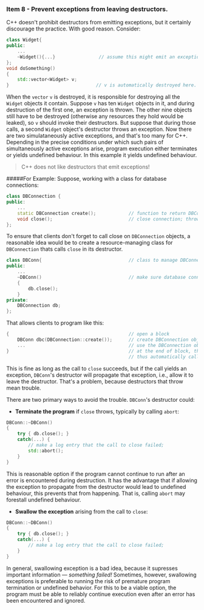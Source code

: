 ### Item 8 - Prevent exceptions from leaving destructors.
C++ doesn't prohibit destructors from emitting exceptions, but it certainly discourage the practice. With good reason. Consider:
```C++
class Widget{
public:
    ...
    ~Widget(){...}                // assume this might emit an exception
};
void doSomething()
{
    std::vector<Widget> v;
}                                // v is automatically destroyed here.
```
When the `vector` `v` is destroyed, it is responsible for destroying all the `Widget` objects it contain. Suppose `v` has ten `Widget` objects in it, and during destruction of the first one, an exception is thrown. The other nine objects still have to be destroyed (otherwise any resources they hold would be leaked), so `v` should invoke their destructors. But suppose that during those calls, a second `Widget` object's destructor throws an exception. Now there are two simulataneously active exceptions, and that's too many for C++. Depending in the precise conditions under which such pairs of simultaneously active exceptions arise, program execution either terminates or yields undefined behaviour. In this example it yields undefined behaviour.
> C++ does not like destructors that emit exceptions!

#####For Example:
Suppose, working with a class for database connections:
```C++
class DBConnection {
public:
    ...
    static DBConnection create();            // function to return DBConnection objects; params omitted for simplicity
    void close();                            // close connection; throws an exception if closing fails.
};
```
To ensure that clients don't forget to call close on `DBConnection` objects, a reasonable idea would be to create a resource-managing class for `DBConnection` thats calls `close` in its destructor.
```C++
class DBConn{                                // class to manage DBConnection objects
public:
    ...
    ~DBConn()                                // make sure database connections are always closed
    {
        db.close();
    }
private:
    DBConnection db;
};
```
That allows clients to program like this:
```C++
{                                            // open a block
    DBConn dbc(DBConnection::create());      // create DBConnection object and turn it over to a DBConn object to manage.
    ...                                      // use the DBConnection object via DBConn interface.
}                                            // at the end of block, the DBConn object is destroyed,
                                             // thus automatically calling close on the DBConnection object.
```
This is fine as long as the call to `close` succeeds, but if the call yields an exception, `DBConn`'s destructor will propagate that exception, i.e., allow it to leave the destructor. That's a problem, because destructors that throw mean trouble.

There are two primary ways to avoid the trouble. `DBConn`'s destructor could:
* **Terminate the program** if `close` throws, typically by calling `abort`:
```C++
DBConn::~DBConn()
{
    try { db.close(); }
    catch(...) {
        // make a log entry that the call to close failed;
        std::abort();
    }
}
```
This is reasonable option if the program cannot continue to run after an error is encountered during destruction. It has the advantage that if allowing the exception to propagate from the destructor would lead to undefined behaviour, this prevents that from happening. That is, calling `abort` may forestall undefined behaviour.
* **Swallow the exception** arising from the call to `close`:
```C++
DBConn::~DBConn()
{
    try { db.close(); }
    catch(...) {
        // make a log entry that the call to close failed;
    }
}
```
In general, swallowing exception is a bad idea, because it supresses important information — _something failed!_ Sometimes, however, swallowing exceptions is preferable to running the risk of premature program termination or undefined behavior. For this to be a viable option, the program must be able to reliably continue execution even after an error has been encountered and ignored.






